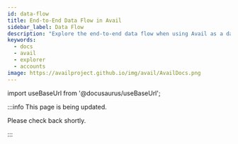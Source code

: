 ```yaml
---
id: data-flow
title: End-to-End Data Flow in Avail
sidebar_label: Data Flow
description: "Explore the end-to-end data flow when using Avail as a data availability layer."
keywords:
  - docs
  - avail
  - explorer
  - accounts
image: https://availproject.github.io/img/avail/AvailDocs.png
---
```

import useBaseUrl from '@docusaurus/useBaseUrl';

:::info This page is being updated.

Please check back shortly.

:::
